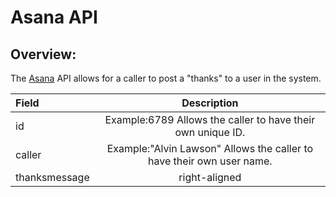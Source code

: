 # Asana API 

## Overview:

The [Asana] API allows for a caller to post a "thanks" to a user in the system.

| Field         |                               Description                              |
|:---------------|:----------------------------------------------------------------------:|
| id            |       Example:6789 Allows the caller to have their own unique ID.      |
| caller        |  Example:"Alvin Lawson" Allows the caller to have their own user name. |
| thanksmessage |                              right-aligned                             |


[Asana]:https://asana.com/developers/api-reference/users

